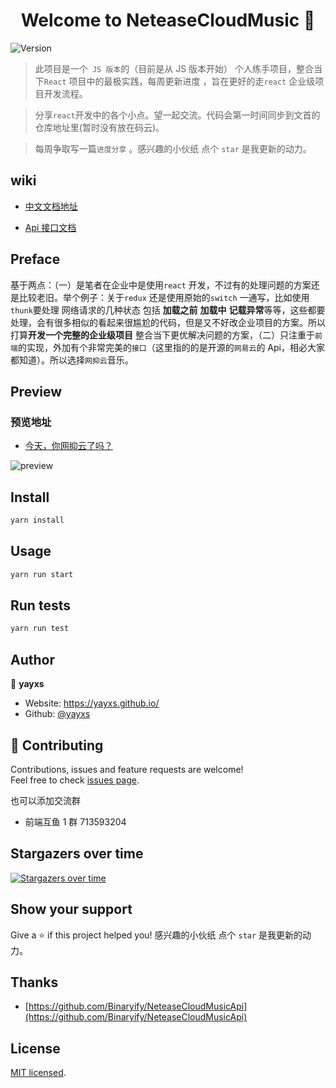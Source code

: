 <!--
 * @Author: yayxs
 * @Date: 2020-08-30 12:05:59
 * @LastEditTime: 2020-09-05 17:58:05
 * @LastEditors: yayxs
 * @Description:
 * @FilePath: \NeteaseCloudMusic\README.md
 * @
-->
<h1 align="center">Welcome to NeteaseCloudMusic 👋</h1>
<p>
  <img alt="Version" src="https://img.shields.io/badge/version-0.1.0-blue.svg?cacheSeconds=2592000" />
</p>

> 此项目是一个` JS 版本`的（目前是从 JS 版本开始） 个人练手项目，整合当下`React` 项目中的最极实践，每周更新进度 ，旨在更好的走`react` 企业级项目开发流程。

> 分享`react`开发中的各个小点。望一起交流。代码会第一时间同步到文首的 仓库地址里(暂时没有放在码云)。

> 每周争取写一篇`进度分享` 。感兴趣的小伙纸 点个 `star` 是我更新的动力。

## wiki

- [中文文档地址](https://github.com/yayxs/NeteaseCloudMusic/blob/master/docs/README.md)

- [Api 接口文档](https://github.com/yayxs/NeteaseCloudMusic/tree/master/docs)

## Preface

基于两点：（一）是笔者在企业中是使用`react` 开发，不过有的处理问题的方案还是比较老旧。举个例子：关于`redux` 还是使用原始的`switch` 一通写，比如使用`thunk`要处理 网络请求的几种状态 包括 **加载之前** **加载中** **记载异常**等等，这些都要处理，会有很多相似的看起来很尴尬的代码，但是又不好改企业项目的方案。所以打算**开发一个完整的企业级项目** 整合当下更优解决问题的方案，（二）只注重于`前端`的实现，外加有个非常完美的`接口`（这里指的的是开源的`网易云`的 Api，相必大家都知道）。所以选择`网抑云`音乐。

## Preview

### 预览地址

- [今天，你网抑云了吗？](http://101.201.148.180/)

<img alt="preview" src="https://p6-juejin.byteimg.com/tos-cn-i-k3u1fbpfcp/257815f57509499680ffbc2db3ebb7eb~tplv-k3u1fbpfcp-zoom-1.image" />

## Install

```sh
yarn install
```

## Usage

```sh
yarn run start
```

## Run tests

```sh
yarn run test
```

## Author

👤 **yayxs**

- Website: https://yayxs.github.io/
- Github: [@yayxs](https://github.com/yayxs)

## 🤝 Contributing

Contributions, issues and feature requests are welcome!<br />Feel free to check [issues page](https://github.com/yayxs/NeteaseCloudMusic/issues).

也可以添加交流群

- 前端互鱼 1 群 713593204

## Stargazers over time

[![Stargazers over time](https://starchart.cc/yayxs/NeteaseCloudMusic.svg)](https://starchart.cc/yayxs/NeteaseCloudMusic)

## Show your support

Give a ⭐️ if this project helped you! 感兴趣的小伙纸 点个 `star` 是我更新的动力。

## Thanks

- [https://github.com/Binaryify/NeteaseCloudMusicApi](https://github.com/Binaryify/NeteaseCloudMusicApi)

## License

[MIT licensed](LICENSE).
